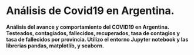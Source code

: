 # Análisis de Covid19 en Argentina.
**Análisis del avance y comportamiento del COVID19 en Argentina. Testeados, contagiados, fallecidos, recuperados, tasa de contagios y tasa de fallecidos por provincia. Utilizo  el entorno Jupyter notebook y las librerias pandas, matplotlib, y seaborn.**

